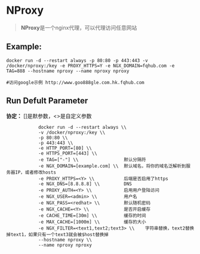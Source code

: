 NProxy
===

> **NProxy**是一个nginx代理，可以代理访问任意网站

## Example:

    docker run -d --restart always -p 80:80 -p 443:443 -v /docker/nproxy:/key -e PROXY_HTTPS=Y -e NGX_DOMAIN=fqhub.com -e TAG=888 --hostname nproxy --name nproxy nproxy

    #访问google示例 http://www.goo888gle.com.hk.fqhub.com

## Run Defult Parameter
**协定：** []是默参数，<>是自定义参数

				docker run -d --restart always \\
				-v /docker/nproxy:/key \\
				-p 80:80 \\
				-p 443:443 \\
				-e HTTP_PORT=[80] \\
				-e HTTPS_PORT=[443] \\
				-e TAG=["-"] \\                 默认分隔符
				-e NGX_DOMAIN=[example.com] \\  默认域名，将你的域名泛解析到服务器IP，或者修改hosts
				-e PROXY_HTTPS=<Y> \\           后端是否启用了https
				-e NGX_DNS=[8.8.8.8] \\         DNS
				-e PROXY_AUTH=<Y> \\            启用用户登陆访问
				-e NGX_USER=<admin> \\          用户名
				-e NGX_PASS=<redhat> \\         默认随机密码
				-e NGX_CACHE=<Y> \\             是否开启缓存
				-e CACHE_TIME=[30m] \\          缓存的时间
				-e MAX_CACHE=[1000m] \\         缓存的大小
				-e NGX_FILTER=<text1,text2;text3> \\    字符串替换，text2替换掉text1，如果只有一个text3就会被$host替换掉
				--hostname nproxy \\
				--name nproxy nproxy
